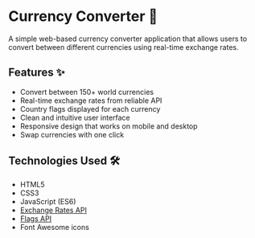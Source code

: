 # Currency Converter 💱

A simple web-based currency converter application that allows users to convert between different currencies using real-time exchange rates.

## Features ✨

- Convert between 150+ world currencies
- Real-time exchange rates from reliable API
- Country flags displayed for each currency
- Clean and intuitive user interface
- Responsive design that works on mobile and desktop
- Swap currencies with one click

## Technologies Used 🛠️

- HTML5
- CSS3
- JavaScript (ES6)
- [Exchange Rates API](https://github.com/fawazahmed0/currency-api)
- [Flags API](https://flagsapi.com)
- Font Awesome icons
